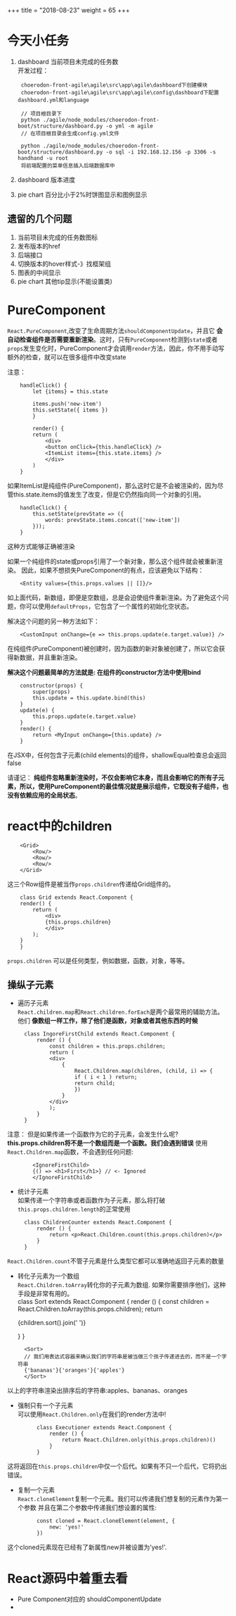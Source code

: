 +++
title = "2018-08-23"
weight = 65
+++

# 今天小任务  
1. dashboard 当前项目未完成的任务数  
   开发过程：  

        choerodon-front-agile\agile\src\app\agile\dashboard下创建模块  
        choerodon-front-agile\agile\src\app\agile\config\dashboard下配置dashboard.yml和language

        // 项目根目录下
        python ./agile/node_modules/choerodon-front-boot/structure/dashboard.py -o yml -m agile
        // 在项目根目录会生成config.yml文件

        python ./agile/node_modules/choerodon-front-boot/structure/dashboard.py -o sql -i 192.168.12.156 -p 3306 -s handhand -u root
        将前端配置的菜单信息插入后端数据库中  

2. dashboard 版本进度  
3. pie chart 百分比小于2%时饼图显示和图例显示
   
## 遗留的几个问题  
1. 当前项目未完成的任务数图标  
2. 发布版本的href
3. 后端接口  
4. 切换版本的hover样式-》找框架组  
5. 图表的中间显示
6. pie chart 其他tip显示(不能设置类)  
   
# PureComponent  
`React.PureComponent`,改变了生命周期方法`shouldComponentUpdate`，并且它 **会自动检查组件是否需要重新渲染**。这时，只有`PureComponent`检测到`state`或者`props`发生变化时，PureComponent才会调用`render`方法，因此，你不用手动写额外的检查，就可以在很多组件中改变state   

注意：  

        handleClick() {
            let {items} = this.state

            items.push('new-item')
            this.setState({ items })
            }

            render() {
            return (
                <div>
                <button onClick={this.handleClick} />
                <ItemList items={this.state.items} />
                </div>
            )
        }

如果ItemList是纯组件(PureComponent)，那么这时它是不会被渲染的，因为尽管this.state.items的值发生了改变，但是它仍然指向同一个对象的引用。   


        handleClick() {
            this.setState(prevState => ({
                words: prevState.items.concat(['new-item'])
            }));
        }

这种方式能够正确被渲染

如果一个纯组件的state或props引用了一个新对象，那么这个组件就会被重新渲染。
因此，如果不想损失PureComponent的有点，应该避免以下结构：  

        <Entity values={this.props.values || []}/>

如上面代码，新数组，即便是空数组，总是会迫使组件重新渲染。为了避免这个问题，你可以使用`defaultProps`，它包含了一个属性的初始化空状态。  

解决这个问题的另一种方法如下：  

        <CustomInput onChange={e => this.props.update(e.target.value)} />

在纯组件(PureComponent)被创建时，因为函数的新对象被创建了，所以它会获得新数据，并且重新渲染。 

**解决这个问题最简单的方法就是: 在组件的constructor方法中使用bind**

        constructor(props) {
            super(props)
            this.update = this.update.bind(this)
        }
        update(e) {
            this.props.update(e.target.value)
        }
        render() {
            return <MyInput onChange={this.update} />
        }

在JSX中，任何包含子元素(child elements)的组件，shallowEqual检查总会返回false  

请谨记： 
**纯组件忽略重新渲染时，不仅会影响它本身，而且会影响它的所有子元素，所以，使用PureComponent的最佳情况就是展示组件，它既没有子组件，也没有依赖应用的全局状态**。  

# react中的children
       
        <Grid>
            <Row/>
            <Row/>
            <Row/>
        </Grid>

这三个Row组件是被当作`props.children`传递给Grid组件的。

        class Grid extends React.Component {
        render() {
            return (
                <div>
                {this.props.children}
                </div>
            );
        }
        }

`props.children` 可以是任何类型，例如数据，函数，对象，等等。

## 操纵子元素  
* 遍历子元素  
`React.children.map`和`React.children.forEach`是两个最常用的辅助方法。他们 **像数组一样工作，除了他们是函数，对象或者其他东西的时候**  


        class IngoreFirstChild extends React.Component {
            render () {
                const children = this.props.children;
                return (
                <div>
                    {
                        React.Children.map(children, (child, i) => {
                        if ( i < 1 ) return;
                        return child;
                        })
                    }
                </div>
                );
            }
        }

注意：
但是如果传递一个函数作为它的子元素，会发生什么呢? **this.props.children将不是一个数组而是一个函数。我们会遇到错误**
使用`React.Children.map`函数，不会遇到任何问题:

            <IgnoreFirstChild>
            {() => <h1>First</h1>} // <- Ignored
            </IgnoreFirstChild>

* 统计子元素  
  如果传递一个字符串或者函数作为子元素，那么将打破`this.props.children.length`的正常使用  

        class ChildrenCounter extends React.Component {
            render () {
                return <p>React.Children.count(this.props.children)</p>
            }
        }

`React.Children.count`不管子元素是什么类型它都可以准确地返回子元素的数量  

* 转化子元素为一个数组  
`React.Children.toArray`转化你的子元素为数组. 如果你需要排序他们，这种手段是非常有用的。  
        class Sort extends React.Component {
            render () {
                const children = React.Children.toArray(this.props.children);
                return <p>{children.sort().join(' ')}</p>
            }
        }

        <Sort>
        // 我们用表达式容器来确认我们的字符串是被当做三个孩子传递进去的，而不是一个字符串
        {'bananas'}{'oranges'}{'apples'}
        </Sort>

以上的字符串渲染出排序后的字符串:apples、bananas、oranges

* 强制只有一个子元素  
可以使用`React.Children.only`在我们的render方法中!

            class Executioner extends React.Component {
                render () {
                    return React.Children.only(this.props.children)()
                }
            }  

这将返回在`this.props.children`中仅一个后代。如果有不只一个后代，它将扔出错误。  

* 复制一个元素  
   `React.cloneElement`复制一个元素。我们可以传递我们想复制的元素作为第一个参数 并且在第二个参数中传递我们想设置的属性:

            const cloned = React.cloneElement(element, {
                new: 'yes!'
            })

这个cloned元素现在已经有了新属性new并被设置为'yes!'.

# React源码中着重去看  
* Pure Component对应的 shouldComponentUpdate  
* 